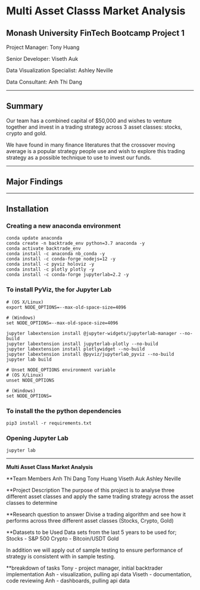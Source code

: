 # Multi Asset Classs Market Analysis
## Monash University FinTech Bootcamp Project 1
Project Manager: Tony Huang

Senior Developer: Viseth Auk

Data Visualization Specialist: Ashley Neville

Data Consultant: Anh Thi Dang

---
## Summary
Our team has a combined capital of $50,000 and wishes to venture together and invest in a trading strategy across 3 asset classes: stocks, crypto and gold.

We have found in many finance literatures that the crossover moving average is a popular strategy people use and wish to explore this trading strategy as a possible technique to use to invest our funds.

---

## Major Findings

---
## Installation
### Creating a new anaconda environment
```shell
conda update anaconda
conda create -n backtrade_env python=3.7 anaconda -y
conda activate backtrade_env
conda install -c anaconda nb_conda -y
conda install -c conda-forge nodejs=12 -y
conda install -c pyviz holoviz -y
conda install -c plotly plotly -y
conda install -c conda-forge jupyterlab=2.2 -y
```
### To install PyViz, the for Jupyter Lab
```shell
# (OS X/Linux)
export NODE_OPTIONS=--max-old-space-size=4096

# (Windows)
set NODE_OPTIONS=--max-old-space-size=4096

jupyter labextension install @jupyter-widgets/jupyterlab-manager --no-build
jupyter labextension install jupyterlab-plotly --no-build
jupyter labextension install plotlywidget --no-build
jupyter labextension install @pyviz/jupyterlab_pyviz --no-build
jupyter lab build

# Unset NODE_OPTIONS environment variable
# (OS X/Linux)
unset NODE_OPTIONS

# (Windows)
set NODE_OPTIONS=
```
### To install the the python dependencies
```shell
pip3 install -r requirements.txt
```
### Opening Jupyter Lab
```shell
jupyter lab
```
---
**Multi Asset Class Market Analysis**

**Team Members
Anh Thi Dang
Tony Huang
Viseth Auk
Ashley Neville

**Project Description 
The purpose of this project is to analyse three different asset classes and apply the same trading strategy across the asset classes to determine

**Research question to answer
Divise a trading algorithm and see how it performs across three different asset classes (Stocks, Crypto, Gold)


**Datasets to be Used
Data sets from the last 5 years to be used for;
Stocks - S&P 500
Crypto - Bitcoin/USDT
Gold

In addition we will apply out of sample testing to ensure performance of strategy is consistent with in sample testing. 


**breakdown of tasks
Tony - project manager, initial backtrader implementation 
Ash - visualization, pulling api data
Viseth - documentation, code reviewing 
Anh - dashboards, pulling api data

